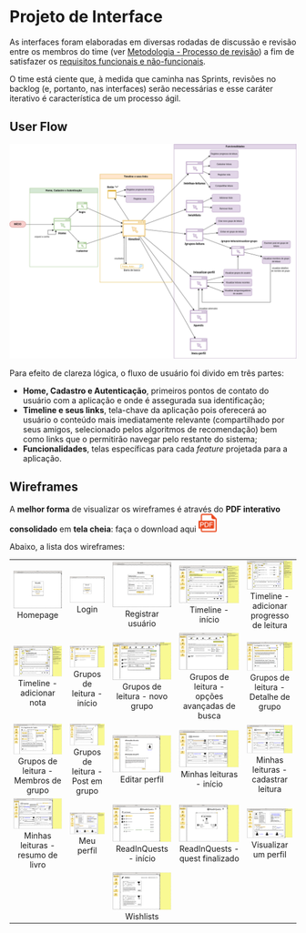 
# Projeto de Interface

As interfaces foram elaboradas em diversas rodadas de discussão e revisão entre os membros do time (ver [Metodologia - Processo de revisão](./03-Metodologia.md#processo-de-revisão-por-pares-e-convenções)) a fim de satisfazer os [requisitos funcionais e não-funcionais](./02-Especificação%20do%20Projeto.md#requisitos).  

O time está ciente que, à medida que caminha nas Sprints, revisões no backlog (e, portanto, nas interfaces) serão necessárias e esse caráter iterativo é característica de um processo ágil.

## User Flow
![Userflow do projeto ReadIn](img/fluxo_usuario.png)

Para efeito de clareza lógica, o fluxo de usuário foi divido em três partes:

- **Home, Cadastro e Autenticação**, primeiros pontos de contato do usuário com a aplicação e onde é assegurada sua identificação;
- **Timeline e seus links**, tela-chave da aplicação pois oferecerá ao usuário o conteúdo mais imediatamente relevante (compartilhado por seus amigos, selecionado pelos algoritmos de recomendação) bem como links que o permitirão navegar pelo restante do sistema;
- **Funcionalidades**, telas específicas para cada _feature_ projetada para a aplicação.

## Wireframes

A <b>melhor forma</b> de visualizar os wireframes é através do <b>PDF interativo consolidado</b> em <b>tela cheia</b>: faça o download aqui <a href="https://github.com/ICEI-PUC-Minas-PMV-ADS/pmv-ads-2023-1-e1-proj-web-t15-e1-proj-web-t15-time4-projlivroapp/raw/main/docs/wireframes/readin_story.pdf"><img src="img/pdf-icon.svg" width="32" height="32"></a>

Abaixo, a lista dos wireframes:

<table>
    <tr>
        <td><div align="center"><img src="wireframes/img/login.png"/>Homepage</div></td>
        <td><div align="center"><img src="wireframes/img/login.png"/>Login</div></td>
        <td><div align="center"><img src="wireframes/img/registrar_usuario.png"/>Registrar usuário</div></td>
        <td><div align="center"><img src="wireframes/img/timeline_inicio.png"/>Timeline - início</div></td>
        <td><div align="center"><img src="wireframes/img/timeline_adicionar_progresso.png"/>Timeline - adicionar progresso de leitura</div></td>
    </tr>
    <tr>
        <td><div align="center"><img src="wireframes/img/timeline_adicionar_nota.png"/>Timeline - adicionar nota</div></td>
        <td><div align="center"><img src="wireframes/img/grupos_leitura.png"/>Grupos de leitura - início</div></td>
        <td><div align="center"><img src="wireframes/img/grupos_leitura_novo_grupo.png"/>Grupos de leitura - novo grupo</div></td>
        <td><div align="center"><img src="wireframes/img/grupos_leitura_opcoes_avancadas.png"/>Grupos de leitura - opções avançadas de busca</div></td>
        <td><div align="center"><img src="wireframes/img/grupos_leitura_detalhe.png"/>Grupos de leitura - Detalhe de grupo</div></td>
    </tr>
    <tr>
        <td><div align="center"><img src="wireframes/img/grupos_leitura_detalhe_membros.png"/>Grupos de leitura - Membros de grupo</div></td>
        <td><div align="center"><img src="wireframes/img/grupos_leitura_detalhe_post.png"/>Grupos de leitura - Post em grupo</div></td>
        <td><div align="center"><img src="wireframes/img/editar_perfil.png"/>Editar perfil</div></td>
        <td><div align="center"><img src="wireframes/img/minhas_leituras.png"/>Minhas leituras - início</div></td>
        <td><div align="center"><img src="wireframes/img/minhas_leituras_cadastrar_leitura.png"/>Minhas leituras - cadastrar leitura</div></td>
    </tr>
    <tr>
        <td><div align="center"><img src="wireframes/img/minhas_leituras_resumo_livro.png"/>Minhas leituras - resumo de livro</div></td>
        <td><div align="center"><img src="wireframes/img/perfil.png"/>Meu perfil</div></td>
        <td><div align="center"><img src="wireframes/img/quests.png"/>ReadInQuests - início</div></td>
        <td><div align="center"><img src="wireframes/img/quests_finalizado.png"/>ReadInQuests - quest finalizado</div></td>
        <td><div align="center"><img src="wireframes/img/visualizar_perfil.png"/>Visualizar um perfil</div></td>
    </tr>
    <tr>
        <td></td>
        <td></td>
        <td><div align="center"><img src="wireframes/img/wishlists.png"/>Wishlists</div></td>
        <td></td>
        <td></td>
    </tr>
</table>

